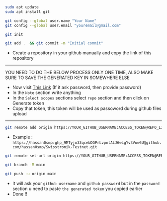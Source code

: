 ```bash
sudo apt update
sudo apt install git
```
```bash
git config --global user.name "Your Name"
git config --global user.email "youremail@gmail.com"
```
```bash
git init
```
```bash
git add .  && git commit -m "Initial commit"
```
- Create a repository in your github manually and copy the link of this repository
---
YOU NEED TO DO THE BELOW PROCESS ONLY ONE TIME, ALSO MAKE SURE TO SAVE THE GENERATED KEY IN SOMEWHERE ELSE
- Now visit [This Link](https://github.com/settings/tokens/new) (If it ask password, then provide password)
- In the `Note` section write anything
- In the `Select scopes` sections select `repo` section and then click on Generate token
- Copy that token, this token will be used as passoword during github files upload
---
```bash
git remote add origin https://YOUR_GITHUB_USERNAME:ACCESS_TOKEN@REPO_LINK_BEGIN_WITHOUT_HTTPS_AND_END_WITH_.git
```
- Example : `https://hassan0smp:ghp_9MTyjo33qcebDGPrLvpntALJ6wLgYv3Vow6U@github.com/hassan0smp/Swisstronik-Testnet.git`
```bash
git remote set-url origin https://YOUR_GITHUB_USERNAME:ACCESS_TOKEN@REPO_LINK_BEGIN_WITHOUT_HTTPS_AND_END_WITH_.git
```
```bash
git branch -M main
```
```bash
git push -u origin main
```
- It will ask your `github username` and `github password` but in the `password` section u need to paste `the generated token` you copied earlier
- Done !!

